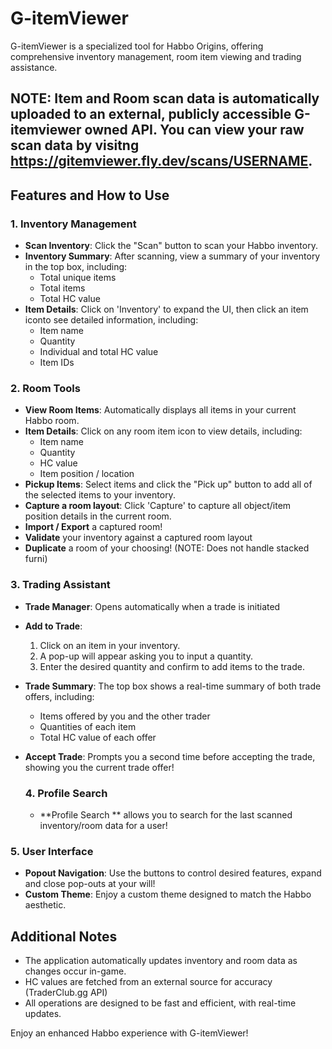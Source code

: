 # G-itemViewer

G-itemViewer is a specialized tool for Habbo Origins, offering comprehensive inventory management, room item viewing and trading assistance.

## **NOTE: Item and Room scan data is automatically uploaded to an external, publicly accessible G-itemviewer owned API. You can view your raw scan data by visitng https://gitemviewer.fly.dev/scans/USERNAME.**


## Features and How to Use

### 1. Inventory Management
- **Scan Inventory**: Click the "Scan" button to scan your Habbo inventory.
- **Inventory Summary**: After scanning, view a summary of your inventory in the top box, including:
  - Total unique items
  - Total items
  - Total HC value
- **Item Details**: Click on 'Inventory' to expand the UI, then click an item iconto see detailed information, including:
  - Item name
  - Quantity
  - Individual and total HC value
  - Item IDs

### 2. Room Tools
- **View Room Items**: Automatically displays all items in your current Habbo room.
- **Item Details**: Click on any room item icon to view details, including:
  - Item name
  - Quantity
  - HC value
  - Item position / location
- **Pickup Items**: Select items and click the "Pick up" button to add all of the selected items to your inventory.
- **Capture a room layout**: Click 'Capture' to capture all object/item position details in the current room.
- **Import / Export** a captured room!
- **Validate** your inventory against a captured room layout
- **Duplicate** a room of your choosing! (NOTE: Does not handle stacked furni)

### 3. Trading Assistant
- **Trade Manager**: Opens automatically when a trade is initiated
- **Add to Trade**: 
  1. Click on an item in your inventory.
  2. A pop-up will appear asking you to input a quantity.
  3. Enter the desired quantity and confirm to add items to the trade.
- **Trade Summary**: The top box shows a real-time summary of both trade offers, including:
  - Items offered by you and the other trader
  - Quantities of each item
  - Total HC value of each offer
- **Accept Trade**: Prompts you a second time before accepting the trade, showing you the current trade offer!

  ### 4. Profile Search
  - **Profile Search ** allows you to search for the last scanned inventory/room data for a user!


### 5. User Interface
- **Popout Navigation**: Use the buttons to control desired features, expand and close pop-outs at your will!
- **Custom Theme**: Enjoy a custom theme designed to match the Habbo aesthetic.

## Additional Notes
- The application automatically updates inventory and room data as changes occur in-game.
- HC values are fetched from an external source for accuracy (TraderClub.gg API)
- All operations are designed to be fast and efficient, with real-time updates.

Enjoy an enhanced Habbo experience with G-itemViewer!
